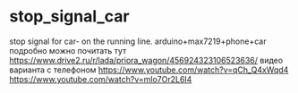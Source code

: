 # stop_signal_car
stop signal for car- on the running line. arduino+max7219+phone+car
подробно можно почитать тут
https://www.drive2.ru/r/lada/priora_wagon/456924323106523636/
видео варианта с телефоном
https://www.youtube.com/watch?v=qCh_Q4xWqd4
https://www.youtube.com/watch?v=mlo7Or2L6I4
